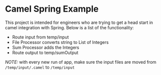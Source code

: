 # Camel Spring Example

This project is intended for engineers who are trying to get a head start in camel integration with Spring. Below is a list of the functionality:

- Route input from temp/input
- File Processor converts string to List of Integers
- Sum Processor adds the Integers
- Route output to temp/sumOutput

*NOTE:* with every new run of app, make sure the input files are moved from `/temp/input/.camel` to `/temp/input`